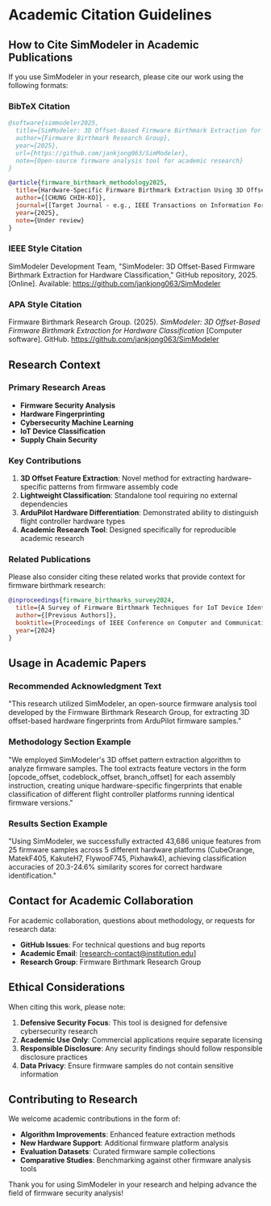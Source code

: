 # Academic Citation Guidelines

## How to Cite SimModeler in Academic Publications

If you use SimModeler in your research, please cite our work using the following formats:

### BibTeX Citation
```bibtex
@software{simmodeler2025,
  title={SimModeler: 3D Offset-Based Firmware Birthmark Extraction for Hardware Classification},
  author={Firmware Birthmark Research Group},
  year={2025},
  url={https://github.com/jankjong063/SimModeler},
  note={Open-source firmware analysis tool for academic research}
}

@article{firmware_birthmark_methodology2025,
  title={Hardware-Specific Firmware Birthmark Extraction Using 3D Offset Patterns},
  author={[CHUNG CHIH-KO]},
  journal={[Target Journal - e.g., IEEE Transactions on Information Forensics and Security]},
  year={2025},
  note={Under review}
}
```

### IEEE Style Citation
SimModeler Development Team, "SimModeler: 3D Offset-Based Firmware Birthmark Extraction for Hardware Classification," GitHub repository, 2025. [Online]. Available: https://github.com/jankjong063/SimModeler

### APA Style Citation
Firmware Birthmark Research Group. (2025). *SimModeler: 3D Offset-Based Firmware Birthmark Extraction for Hardware Classification* [Computer software]. GitHub. https://github.com/jankjong063/SimModeler

## Research Context

### Primary Research Areas
- **Firmware Security Analysis**
- **Hardware Fingerprinting**
- **Cybersecurity Machine Learning**
- **IoT Device Classification**
- **Supply Chain Security**

### Key Contributions
1. **3D Offset Feature Extraction**: Novel method for extracting hardware-specific patterns from firmware assembly code
2. **Lightweight Classification**: Standalone tool requiring no external dependencies
3. **ArduPilot Hardware Differentiation**: Demonstrated ability to distinguish flight controller hardware types
4. **Academic Research Tool**: Designed specifically for reproducible academic research

### Related Publications
Please also consider citing these related works that provide context for firmware birthmark research:

```bibtex
@inproceedings{firmware_birthmarks_survey2024,
  title={A Survey of Firmware Birthmark Techniques for IoT Device Identification},
  author={[Previous Authors]},
  booktitle={Proceedings of IEEE Conference on Computer and Communications Security},
  year={2024}
}
```

## Usage in Academic Papers

### Recommended Acknowledgment Text
"This research utilized SimModeler, an open-source firmware analysis tool developed by the Firmware Birthmark Research Group, for extracting 3D offset-based hardware fingerprints from ArduPilot firmware samples."

### Methodology Section Example
"We employed SimModeler's 3D offset pattern extraction algorithm to analyze firmware samples. The tool extracts feature vectors in the form [opcode_offset, codeblock_offset, branch_offset] for each assembly instruction, creating unique hardware-specific fingerprints that enable classification of different flight controller platforms running identical firmware versions."

### Results Section Example
"Using SimModeler, we successfully extracted 43,686 unique features from 25 firmware samples across 5 different hardware platforms (CubeOrange, MatekF405, KakuteH7, FlywooF745, Pixhawk4), achieving classification accuracies of 20.3-24.6% similarity scores for correct hardware identification."

## Contact for Academic Collaboration

For academic collaboration, questions about methodology, or requests for research data:

- **GitHub Issues**: For technical questions and bug reports
- **Academic Email**: [research-contact@institution.edu]
- **Research Group**: Firmware Birthmark Research Group

## Ethical Considerations

When citing this work, please note:

1. **Defensive Security Focus**: This tool is designed for defensive cybersecurity research
2. **Academic Use Only**: Commercial applications require separate licensing
3. **Responsible Disclosure**: Any security findings should follow responsible disclosure practices
4. **Data Privacy**: Ensure firmware samples do not contain sensitive information

## Contributing to Research

We welcome academic contributions in the form of:

- **Algorithm Improvements**: Enhanced feature extraction methods
- **New Hardware Support**: Additional firmware platform analysis
- **Evaluation Datasets**: Curated firmware sample collections
- **Comparative Studies**: Benchmarking against other firmware analysis tools

Thank you for using SimModeler in your research and helping advance the field of firmware security analysis!

